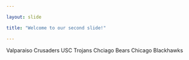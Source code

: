```yaml
---

layout: slide

title: "Welcome to our second slide!"

---
```


Valparaiso Crusaders
USC Trojans
Chciago Bears
Chicago Blackhawks

